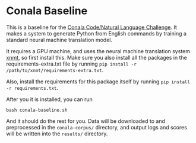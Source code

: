 # Conala Baseline

This is a baseline for the [Conala Code/Natural Language Challenge](https://conala-corpus.github.io). It makes a system to generate Python from English commands by training a standard neural machine translation model.

It requires a GPU machine, and uses the neural machine translation system [xnmt](https://github.com/neulab/xnmt/), so first install this. Make sure you also install all the packages in the requirements-extra.txt file by running `pip install -r /path/to/xnmt/requirements-extra.txt`.

Also, install the requirements for this package itself by running `pip install -r requirements.txt`.

After you it is installed, you can run

    bash conala-baseline.sh

And it should do the rest for you. Data will be downloaded to and preprocessed in the `conala-corpus/` directory, and output logs and scores will be written into the `results/` directory.
